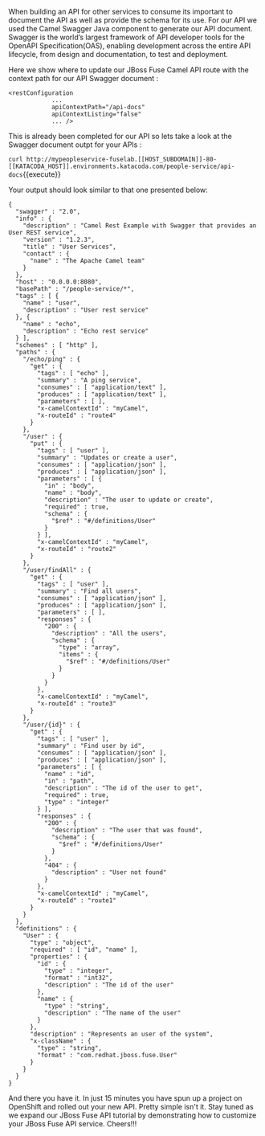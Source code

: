 When building an API for other services to consume its important to document the API as well as provide the schema for its use.  For our API we used the Camel Swagger Java component to generate our API document.  Swagger is the world’s largest framework of API developer tools for the OpenAPI Specification(OAS), enabling development across the entire API lifecycle, from design and documentation, to test and deployment.

Here we show where to update our JBoss Fuse Camel API route with the context path for our API Swagger document : 

```
<restConfiguration
            ...
            apiContextPath="/api-docs"
            apiContextListing="false"
            ... />
```

This is already been completed for our API so lets take a look at the Swagger document outpt for your APIs :

``curl http://mypeopleservice-fuselab.[[HOST_SUBDOMAIN]]-80-[[KATACODA_HOST]].environments.katacoda.com/people-service/api-docs``{{execute}}

Your output should look similar to that one presented below:

```
{
  "swagger" : "2.0",
  "info" : {
    "description" : "Camel Rest Example with Swagger that provides an User REST service",
    "version" : "1.2.3",
    "title" : "User Services",
    "contact" : {
      "name" : "The Apache Camel team"
    }
  },
  "host" : "0.0.0.0:8080",
  "basePath" : "/people-service/*",
  "tags" : [ {
    "name" : "user",
    "description" : "User rest service"
  }, {
    "name" : "echo",
    "description" : "Echo rest service"
  } ],
  "schemes" : [ "http" ],
  "paths" : {
    "/echo/ping" : {
      "get" : {
        "tags" : [ "echo" ],
        "summary" : "A ping service",
        "consumes" : [ "application/text" ],
        "produces" : [ "application/text" ],
        "parameters" : [ ],
        "x-camelContextId" : "myCamel",
        "x-routeId" : "route4"
      }
    },
    "/user" : {
      "put" : {
        "tags" : [ "user" ],
        "summary" : "Updates or create a user",
        "consumes" : [ "application/json" ],
        "produces" : [ "application/json" ],
        "parameters" : [ {
          "in" : "body",
          "name" : "body",
          "description" : "The user to update or create",
          "required" : true,
          "schema" : {
            "$ref" : "#/definitions/User"
          }
        } ],
        "x-camelContextId" : "myCamel",
        "x-routeId" : "route2"
      }
    },
    "/user/findAll" : {
      "get" : {
        "tags" : [ "user" ],
        "summary" : "Find all users",
        "consumes" : [ "application/json" ],
        "produces" : [ "application/json" ],
        "parameters" : [ ],
        "responses" : {
          "200" : {
            "description" : "All the users",
            "schema" : {
              "type" : "array",
              "items" : {
                "$ref" : "#/definitions/User"
              }
            }
          }
        },
        "x-camelContextId" : "myCamel",
        "x-routeId" : "route3"
      }
    },
    "/user/{id}" : {
      "get" : {
        "tags" : [ "user" ],
        "summary" : "Find user by id",
        "consumes" : [ "application/json" ],
        "produces" : [ "application/json" ],
        "parameters" : [ {
          "name" : "id",
          "in" : "path",
          "description" : "The id of the user to get",
          "required" : true,
          "type" : "integer"
        } ],
        "responses" : {
          "200" : {
            "description" : "The user that was found",
            "schema" : {
              "$ref" : "#/definitions/User"
            }
          },
          "404" : {
            "description" : "User not found"
          }
        },
        "x-camelContextId" : "myCamel",
        "x-routeId" : "route1"
      }
    }
  },
  "definitions" : {
    "User" : {
      "type" : "object",
      "required" : [ "id", "name" ],
      "properties" : {
        "id" : {
          "type" : "integer",
          "format" : "int32",
          "description" : "The id of the user"
        },
        "name" : {
          "type" : "string",
          "description" : "The name of the user"
        }
      },
      "description" : "Represents an user of the system",
      "x-className" : {
        "type" : "string",
        "format" : "com.redhat.jboss.fuse.User"
      }
    }
  }
}
```

And there you have it.  In just 15 minutes you have spun up a project on OpenShift and rolled out your new API.  Pretty simple isn't it.  Stay tuned as we expand our JBoss Fuse API tutorial by demonstrating how to customize your JBoss Fuse API service.  Cheers!!!